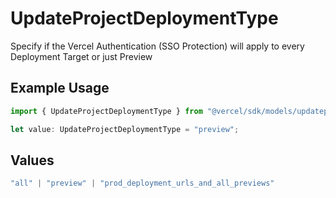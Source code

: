 # UpdateProjectDeploymentType

Specify if the Vercel Authentication (SSO Protection) will apply to every Deployment Target or just Preview

## Example Usage

```typescript
import { UpdateProjectDeploymentType } from "@vercel/sdk/models/updateprojectop.js";

let value: UpdateProjectDeploymentType = "preview";
```

## Values

```typescript
"all" | "preview" | "prod_deployment_urls_and_all_previews"
```
